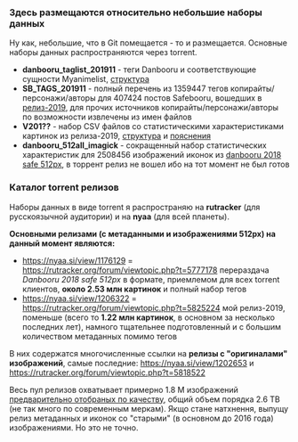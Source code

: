 ### Здесь размещаются относительно небольшие наборы данных

Ну как, небольшие, что в Git помещается - то и размещается. Основные наборы данных распространяются через torrent. 

* **danbooru_taglist_201911** - теги Danbooru и соответствующие сущности Myanimelist, [структура](https://github.com/aperveyev/booru_processor/blob/master/%23DATA/danbooru_taglist.md)
* **SB_TAGS_201911** - полный перечень из 1359447 тегов копирайты/персонажи/авторы для 407424 постов Safebooru, вошедших в [релиз-2019](https://nyaa.si/view/1206322), для прочих источников копирайты/персонажи/авторы по возможности извлечены из имен файлов
* **V201??** - набор CSV файлов со статистическими характеристиками картинок из релиза-2019, [структура](https://github.com/aperveyev/booru_processor/blob/master/README_EN.md) и [пояснения](https://github.com/aperveyev/booru_processor/blob/master/imagemagick/readme.md)
* **danbooru_512all_imagick** - сокращенный набор статистических характеристик для 2508456 изображений иконок из [danbooru 2018 safe 512px](https://nyaa.si/view/1176129), в торрент релиз не вошел ибо на тот момент не был готов

### Каталог torrent релизов

Наборы данных в виде torrent я распространяю на **rutracker** (для русскоязычной аудитории) и на **nyaa** (для всей планеты).

**Основными релизами (с метаданными и изображениями 512px) на данный момент являются:**
- https://nyaa.si/view/1176129 = https://rutracker.org/forum/viewtopic.php?t=5777178 перераздача *Danbooru 2018 safe 512px* в формате, приемлемом для всех torrent клиентов, **около 2.53 млн картинок** и полный набор тегов
- https://nyaa.si/view/1206322 = https://rutracker.org/forum/viewtopic.php?t=5825224 мой релиз-2019, поменьше (всего то **1.22 млн картинок**, в основном за несколько последних лет), намного тщательнее подготовленный и с большим количеством метаданных помимо тегов

В них содержатся многочисленные ссылки на **релизы с "оригиналами" изображений**, самые последние: https://nyaa.si/view/1202653 и https://rutracker.org/forum/viewtopic.php?t=5818522

Весь пул релизов охватывает примерно 1.8 М изображений [предварительно отобраных по качеству](https://github.com/aperveyev/booru_processor/blob/master/about_quality.md), общий объем порядка 2.6 TB (не так много по современным меркам). Якщо стане натхнення, выпущу релиз метаданных и иконок со "старыми" (в основном до 2016 года) изображениями. Но это не точно.
